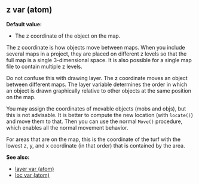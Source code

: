 ## z var (atom)

**Default value:**
+   The z coordinate of the object on the map.


The z coordinate is how objects move between maps. When you
include several maps in a project, they are placed on different z levels
so that the full map is a single 3-dimensional space. It is also
possible for a single map file to contain multiple z levels. 

Do
not confuse this with drawing layer. The z coordinate moves an object
between different maps. The layer variable determines the order in which
an object is drawn graphically relative to other objects at the same
position on the map. 

You may assign the coordinates of movable
objects (mobs and objs), but this is not advisable. It is better to
compute the new location (with `locate()`) and move them to that. Then
you can use the normal `Move()` procedure, which enables all the normal
movement behavior. 

For areas that are on the map, this is the
coordinate of the turf with the lowest z, y, and x coordinate (in that
order) that is contained by the area.

**See also:**
+   [layer var (atom)](/ref/atom/var/layer.md) 
+   [loc var (atom)](/ref/atom/var/loc.md) <!-- -->